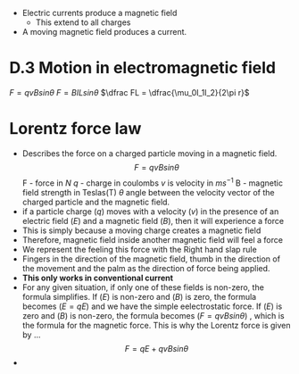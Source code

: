 - Electric currents produce a magnetic field
	- This extend to all charges
- A moving magnetic field produces a current. 
# D.3 Motion in electromagnetic field

$F = qvBsin\theta$ 
$F = BILsin\theta$
$\dfrac FL = \dfrac{\mu_0I_1I_2}{2\pi r}$
# Lorentz force law 
- Describes the force on a charged particle moving in a magnetic field. 
$$F = qvBsin\theta$$
F - force in $N$
$q$ - charge in coulombs
$v$ is velocity in $ms^{-1}$
B - magnetic field strength in Teslas(T)
$\theta$ angle between the velocity vector of the charged particle and the magnetic field.
- if a particle charge ($q$) moves with a velocity ($v$) in the presence of an electric field ($E$) and a magnetic field ($B$), then it will experience a force 
- This is simply because a moving charge creates a magnetic field
- Therefore, magnetic field inside another magnetic field will feel a force
- We represent the feeling this force with the Right hand slap rule
- Fingers in the direction of the magnetic field, thumb in the direction of the movement and the palm as the direction of force being applied. 
- **This only works in conventional current**
- For any given situation, if only one of these fields is non-zero, the formula simplifies. If ($E$) is non-zero and ($B$) is zero, the formula becomes ($E = qE$) and we have the simple eelectrostatic force. If ($E$) is zero and ($B$) is non-zero, the formula becomes ($F = qvBsin\theta$) , which is the formula for the magnetic force. This is why the Lorentz force is given by ... 
$$F = qE + qvBsin\theta$$
- 